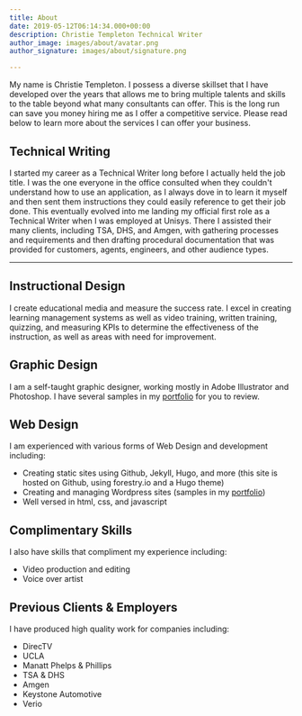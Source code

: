 ```yaml
---
title: About
date: 2019-05-12T06:14:34.000+00:00
description: Christie Templeton Technical Writer
author_image: images/about/avatar.png
author_signature: images/about/signature.png

---
```

My name is Christie Templeton. I possess a diverse skillset that I have developed over the years that allows me to bring multiple talents and skills to the table beyond what many consultants can offer. This is the long run can save you money hiring me as I offer a competitive service. Please read below to learn more about the services I can offer your business.

## Technical Writing

I started my career as a Technical Writer long before I actually held the job title. I was the one everyone in the office consulted when they couldn't understand how to use an application, as I always dove in to learn it myself and then sent them instructions they could easily reference to get their job done. This eventually evolved into me landing my official first role as a Technical Writer when I was employed at Unisys. There I assisted their many clients, including TSA, DHS, and Amgen, with gathering processes and requirements and then drafting procedural documentation that was provided for customers, agents, engineers, and other audience types.

***

## Instructional Design

I create educational media and measure the success rate. I excel in creating learning management systems as well as video training, written training, quizzing, and measuring KPIs to determine the effectiveness of the instruction, as well as areas with need for improvement.

## Graphic Design

I am a self-taught graphic designer, working mostly in Adobe Illustrator and Photoshop. I have several samples in my [portfolio](https://christietempleton.netlify.com/portfolio "Portfolio") for you to review.

## Web Design

I am experienced with various forms of Web Design and development including:

* Creating static sites using Github, Jekyll, Hugo, and more (this site is hosted on Github, using forestry.io and a Hugo theme)
* Creating and managing Wordpress sites (samples in my [portfolio](https://christietempleton.netlify.com/portfolio "Portfolio"))
* Well versed in html, css, and javascript

## Complimentary Skills

I also have skills that compliment my experience including:

* Video production and editing
* Voice over artist

## Previous Clients & Employers

I have produced high quality work for companies including:

* DirecTV
* UCLA
* Manatt Phelps & Phillips
* TSA & DHS
* Amgen
* Keystone Automotive
* Verio